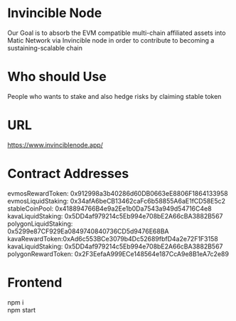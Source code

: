 # Invincible Node

Our Goal is to absorb the EVM compatible multi-chain affiliated assets into Matic Network via Invincible node in order to contribute to becoming a 
sustaining-scalable chain

# Who should Use
People who wants to stake and also hedge risks by claiming stable token

# URL
https://www.invinciblenode.app/

# Contract Addresses

evmosRewardToken: 0x912998a3b40286d60DB0663eE8806F1864133958                                          
evmosLiquidStaking: 0x34afA6beCB13462caFc6b58855A6aE1fCD58E5c2                                           
stableCoinPool: 0x418894766B4e9a2Ee1b0Da7543a949d54716C4e8                                                  
kavaLiquidStaking: 0x5DD4af979214c5Eb994e708bE2A66cBA3882B567                                                    
polygonLiquidStaking: 0x5299e87CF929Ea0849740840736CD5d9476E68BA                                                     
kavaRewardToken:0xAd6c553BCe3079b4Dc52689fbfD4a2e72F1F3158                                                         
kavaLiquidStaking: 0x5DD4af979214c5Eb994e708bE2A66cBA3882B567                                                         
polygonRewardToken: 0x2F3EefaA999ECe148564e187CcA9e8B1eA7c2e89                                                                      

# Frontend
npm i                                                                                                 
npm start

